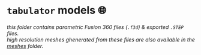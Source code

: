 # `tabulator` models 🌐

*this folder contains parametric Fusion 360 files (`.f3d`) & exported `.STEP` files.*\
*high resolution meshes ghenerated from these files are also available in the [meshes](www.com) folder.*
